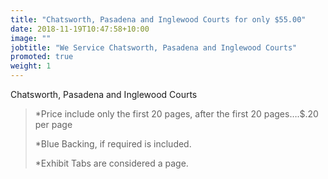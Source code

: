 ```yaml
---
title: "Chatsworth, Pasadena and Inglewood Courts for only $55.00"
date: 2018-11-19T10:47:58+10:00
image: ""
jobtitle: "We Service Chatsworth, Pasadena and Inglewood Courts"
promoted: true
weight: 1
---
```


Chatsworth, Pasadena and Inglewood Courts

> *Price include only the first 20 pages, after the first 20 pages….$.20 per page
> 
> *Blue Backing, if required is included.
>
> *Exhibit Tabs are considered a page. 
